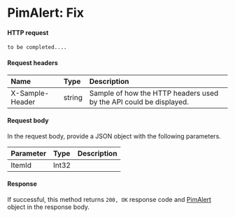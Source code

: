 # PimAlert: Fix


#### HTTP request
```http
to be completed....
```
#### Request headers
| Name       | Type | Description|
|:---------------|:--------|:----------|
| X-Sample-Header  | string  | Sample of how the HTTP headers used by the API could be displayed.|

#### Request body
In the request body, provide a JSON object with the following parameters.

| Parameter	   | Type	|Description|
|:---------------|:--------|:----------|
|ItemId|Int32||

#### Response
If successful, this method returns `200, OK` response code and [PimAlert](../resources/pimalert.md) object in the response body.
